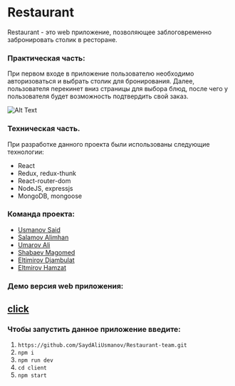 # Restaurant 


Restaurant - это web приложение, позволяющее заблоговременно забронировать столик в ресторане.

### Практическая часть:

При первом входе в приложение пользователю необходимо авторизоваться и выбрать столик для бронирования. Далее, пользователя перекинет вниз страницы для выбора блюд, после чего у пользователя будет возможность подтвердить свой заказ.

![Alt Text](https://i.imgur.com/bVXM8xC.gif)

### Техническая часть.

При разработке данного проекта были использованы следующие технологии:
- React
- Redux, redux-thunk
- React-router-dom
- NodeJS, expressjs
- MongoDB, mongoose

### Команда проекта:
- <a href="https://github.com/SaydAliUsmanov">Usmanov Said</a>
- <a href="https://github.com/alimkhansalamov">Salamov Alimhan</a>
- <a href="https://github.com/AliUmarov">Umarov Ali</a>
- <a href="https://github.com/shabaevm">Shabaev Magomed</a>
- <a href="https://github.com/EltimirovJo">Eltimirov Djambulat</a>
- <a href="https://github.com/Eltmirov">Eltmirov Hamzat</a>

### Демо версия web приложения:
 ## <a href="https://restaurant-team.herokuapp.com/">click</a>

### Чтобы запустить данное приложение введите:
1. `https://github.com/SaydAliUsmanov/Restaurant-team.git`
2. `npm i`
3. `npm run dev`
4. `cd client`
5. `npm start`
